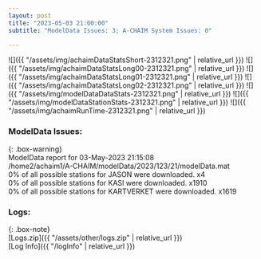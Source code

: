 ```yaml
---
layout: post
title: "2023-05-03 21:00:00"
subtitle: "ModelData Issues: 3; A-CHAIM System Issues: 0"

---
```


![]({{ "/assets/img/achaimDataStatsShort-2312321.png" | relative_url }})
![]({{ "/assets/img/achaimDataStatsLong00-2312321.png" | relative_url }})
![]({{ "/assets/img/achaimDataStatsLong01-2312321.png" | relative_url }})
![]({{ "/assets/img/achaimDataStatsLong02-2312321.png" | relative_url }})
![]({{ "/assets/img/modelDataDataStats-2312321.png" | relative_url }})
![]({{ "/assets/img/modelDataStationStats-2312321.png" | relative_url }})
![]({{ "/assets/img/achaimRunTime-2312321.png" | relative_url }})


### ModelData Issues:  
  
{: .box-warning}  
 ModelData report for 03-May-2023 21:15:08   
 /home2/achaim1/A-CHAIM/modelData/2023/123/21/modelData.mat   
 0% of all possible stations for JASON were downloaded. x4   
 0% of all possible stations for KASI were downloaded. x1910   
 0% of all possible stations for KARTVERKET were downloaded. x1619   
  


### Logs:  
  
{: .box-note}  
[Logs.zip]({{ "/assets/other/logs.zip" | relative_url }})  
[Log Info]({{ "/logInfo" | relative_url }})  
